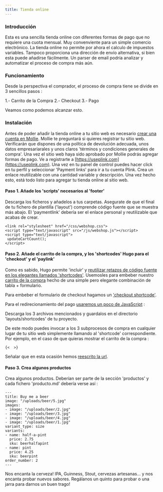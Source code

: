 ```yaml
---
title: Tienda online
---
```


### Introducción

Esta es una sencilla tienda online con diferentes formas de pago que no requiere una cuota mensual. Muy convenviente para un simple comercio electrónico. La tienda online no
permite por ahora el calculo de impuestos variables. Tampoco proporciona una dirección de envío alternativa, si bien esta puede añadirse fácilmente. Un  parser de email podría
analizar y automatizar el proceso de compra más aún.

### Funcionamiento

Desde la perspectiva el comprador, el proceso de compra tiene se divide  en 3 sencillos pasos :

1.- Carrito de la Compra
2.- Checkout
3.- Pago 

Veamos como podemos alcanzar esto.

### Instalación


Antes de poder añadir la tienda online a tu sitio web es necesario [crear una cuenta en Mollie](https://www.mollie.com). Mollie te preguntará si quieres registrar tu sitio
web. Verificarán que dispones de una política de devolución adecuada, unos datos empresariarales y unos claros 'términos y condiciones generales de compra'. Una vez el sitio web
haya sido aprobado por Mollie podrás agregar formas de pago.  Ve a registrarte a [https://useplink.com](https://useplink.com). Una vez en tu panel de control puedes hacer click en
tu perfil y seleccionar 'Payment links' para ir a tu cuenta Plink. Crea un enlace reutilizable con una cantidad variable y descripción. Una vez hecho esto, está todo listo para
agregar tu tienda online al sitio web.

#### Paso 1. Añade los 'scripts' necesarios al 'footer'

Descarga los ficheros y añadelos a tus carpetas. Asegurate de que el final de tu fichero de plantilla ('layout') comprende código fuente que se muestra más abajo. El 'paymentlink'
debería ser el enlace personal y reutilizable que acabas de crear.

```
<link rel="stylesheet" href="/css/webshop.css">
<script type="text/javascript" src="/js/webshop.js"></script>
<script type="text/javascript">
 updateCartCount();
</script>
```

#### Paso 2. Añade el carrito de la compra, y los 'shortcodes' Hugo para el 'checkout' y el 'paylink'

Como es sabido, Hugo permite 'incluir' y [reutilizar retazos de código fuente en los elegantes llamados 'shortcodes'](https://gohugo.io/templates/shortcode-templates/). Usemosles
para embeber nuestro [carrito de la compra](https://github.com/jhvanderschee/hugocodex/blob/main/layouts/shortcodes/cart.html) hecho de una simple pero elegante combinación de tabla + formulario.

Para embeber el formulario de checkout hagamos un ['checkout shortcode'](https://github.com/jhvanderschee/hugocodex/blob/main/layouts/shortcodes/checkout.html).

Para el redirecionamiento del pago [usaremos un poco de JavaScript](https://github.com/jhvanderschee/hugocodex/blob/main/layouts/shortcodes/redirect-to-payment.html) :

Descarga los 3 archivos mencionados y guardalos en el directorio 'layouts/shortcodes' de tu proyecto.

De este modo puedes invocar a los 3 subprocesos de compra en cualquier lugar de tu sitio web simplemente llamando al 'shortcode' correspondiente. Por ejemplo, en el caso de que
quieras mostrar el carrito de la compra :

```
{<  >}
```

Señalar que en esta ocasión hemos [reescrito la url](https://gohugo.io/content-management/urls/#set-url-in-front-matter).


#### Paso 3. Crea algunos productos

Crea algunos productos. Deberían ser parte de la sección 'productos' y cada fichero 'producto.md' debería verse así :

```
---
title: Buy me a beer
image: "/uploads/beer/5.jpg"
images:
- image: "/uploads/beer/2.jpg"
- image: "/uploads/beer/3.jpg"
- image: "/uploads/beer/4.jpg"
- image: "/uploads/beer/1.jpg"
variant_type: size
variants:
- name: half-a-pint
  price: 2.75
  sku: beerhalfapint
- name: pint
  price: 4.25
  sku: beerpint
order_number: 2
---
```

Nos encanta la cerveza! IPA, Guinness, Stout, cervezas artesanas... y nos encanta probar nuevos sabores. Regálanos un quinto para probar o una jarra para darnos un buen trago!


